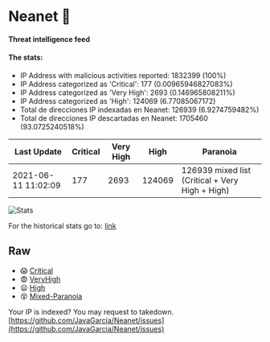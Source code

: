 # Neanet :hocho:
#### Threat intelligence feed
#### The stats:

- IP Address with malicious activities reported: 1832399 (100%)
- IP Address categorized as 'Critical':  177 (0.00965946827083%)
- IP Address categorized as 'Very High':  2693 (0.146965808211%)
- IP Address categorized as 'High':  124069 (6.77085067172)
- Total de direcciones IP indexadas en Neanet:  126939 (6.9274759482%)
- Total de direcciones IP descartadas en Neanet:  1705460 (93.0725240518%)

| Last Update | Critical | Very High | High | Paranoia |
| --- | --- | --- | --- | --- |
| 2021-06-11 11:02:09 | 177 | 2693 | 124069 | 126939 mixed list (Critical + Very High + High)|

![Stats](https://docs.google.com/spreadsheets/d/e/2PACX-1vSnaNMIXVabIpDJjufMlzH7poXnshF3mgd8Is1g9ytUEzVsP5my4Trn8f-xkoLLQ38xpL3HtmUexLo6/pubchart?oid=501124687&format=image)

For the historical stats go to: [link](/stats.csv)
## Raw
- :scream: [Critical](https://raw.githubusercontent.com/JavaGarcia/Neanet/master/blacklists/neanet_critical.txt)
- :fearful: [VeryHigh](https://raw.githubusercontent.com/JavaGarcia/Neanet/master/blacklists/neanet_veryHigh.txtt)
- :frowning: [High](https://raw.githubusercontent.com/JavaGarcia/Neanet/master/blacklists/neanet_high.txt)
- :dizzy_face: [Mixed-Paranoia](https://raw.githubusercontent.com/JavaGarcia/Neanet/master/blacklists/neanet_all.txt)


Your IP is indexed? You may request to takedown. [https://github.com/JavaGarcia/Neanet/issues](https://github.com/JavaGarcia/Neanet/issues)












































































































































































































































































































































































































































































































































































































































































































































































































































































































































































































































































































































































































































































































































































































































































































































































































































































































































































































































































































































































































































































































































































































































































































































































































































































































































































































































































































































































































































































































































































































































































































































































































































































































































































































































































































































































































































































































































































































































































































































































































































































































































































































































































































































































































































































































































































































































































































































































































































































































































































































































































































































































































































































































































































































































































































































































































































































































































































































































































































































































































































































































































































































































































































































































































































































































































































































































































































































































































































































































































































































































































































































